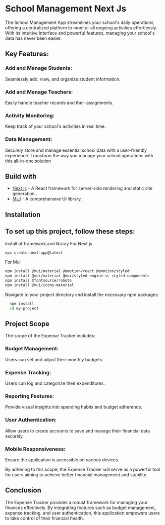 # School Management Next Js 
The School Management App streamlines your school's daily operations, offering a centralized platform to monitor all ongoing activities effortlessly. With its intuitive interface and powerful features, managing your school's data has never been easier.

## Key Features:
### Add and Manage Students: 
   Seamlessly add, view, and organize student information.
### Add and Manage Teachers:
  Easily handle teacher records and their assignments.
### Activity Monitoring: 
  Keep track of your school's activities in real time.
### Data Management: 
  Securely store and manage essential school data with a user-friendly experience.
Transform the way you manage your school operations with this all-in-one solution

## Build with
* [Next js](https://nextjs.org/) - A React framework for server-side rendering and static site generation..
* [MUI](https://mui.com/) - A comprehensive UI library.

## Installation
## To set up this project, follow these steps:
Install of framework and library
For Next js 
```bash 
npx create-next-app@latest
```
For Mui 
```bash
npm install @mui/material @emotion/react @emotion/styled
npm install @mui/material @mui/styled-engine-sc styled-components
npm install @fontsource/roboto
npm install @mui/icons-material
```

Navigate to your project directory and install the necessary npm packages:

```bash
  npm install 
  cd my-project
```

## Project Scope
The scope of the Expense Tracker includes:

### Budget Management: 
Users can set and adjust their monthly budgets.
### Expense Tracking: 
Users can log and categorize their expenditures.
### Reporting Features:
Provide visual insights into spending habits and budget adherence.
### User Authentication: 
Allow users to create accounts to save and manage their financial data securely.
### Mobile Responsiveness:
Ensure the application is accessible on various devices.

By adhering to this scope, the Expense Tracker will serve as a powerful tool for users aiming to achieve better financial management and stability.
## Conclusion
The Expense Tracker provides a robust framework for managing your finances effectively. By integrating features such as budget management, expense tracking, and user authentication, this application empowers users to take control of their financial health.

